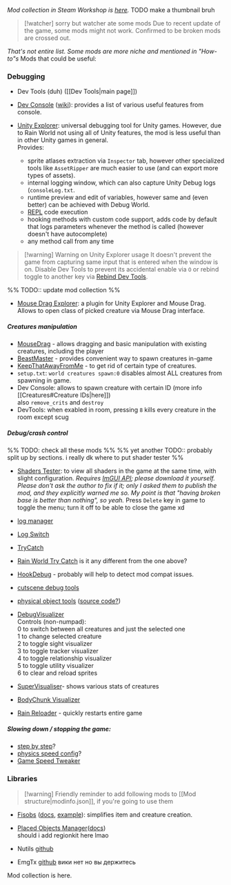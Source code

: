 *Mod collection in Steam Workshop is [here](https://steamcommunity.com/sharedfiles/filedetails/?id=3460051608).*
TODO make a thumbnail bruh

>[!watcher] sorry but watcher ate some mods
> Due to recent update of the game, some mods might not work.
> Confirmed to be broken mods are crossed out.

*That's not entire list. Some mods are more niche and mentioned in "How-to"s*
Mods that could be useful:  
### Debugging  
- Dev Tools (duh) ([[Dev Tools|main page]])  
- [Dev Console](https://steamcommunity.com/sharedfiles/filedetails/?id=2920528044) ([wiki](https://github.com/SlimeCubed/DevConsole/wiki)): provides a list of various useful features from console.

- [Unity Explorer](https://steamcommunity.com/sharedfiles/filedetails/?id=3317633200): universal debugging tool for Unity games. However, due to Rain World not using all of Unity features, the mod is less useful than in other Unity games in general.  
	Provides:
	- sprite atlases extraction via `Inspector` tab, however other specialized tools like `AssetRipper` are much easier to use (and can export more types of assets).
	- internal logging window, which can also capture Unity Debug logs (`consoleLog.txt`.
	- runtime preview and edit of variables, however same and (even better) can be achieved with Debug World.
	- [REPL](https://en.wikipedia.org/wiki/Read%E2%80%93eval%E2%80%93print_loop) code execution
	- hooking methods with custom code support, adds code by default that logs parameters whenever the method is called (however doesn't have autocomplete)
	- any method call from any time

> [!warning] Warning on Unity Explorer usage
> It doesn't prevent the game from capturing same input that is entered when the window is on. Disable Dev Tools to prevent its accidental enable via `O` or rebind toggle to another key via [Rebind Dev Tools](https://steamcommunity.com/sharedfiles/filedetails/?id=2940372957).

%% TODO:: update mod collection %%
- [Mouse Drag Explorer](https://steamcommunity.com/sharedfiles/filedetails/?id=3460881795): a plugin for Unity Explorer and Mouse Drag. Allows to open class of picked creature via Mouse Drag interface.
##### Creatures manipulation  
- [MouseDrag](https://steamcommunity.com/sharedfiles/filedetails/?id=3008864244) - allows dragging and basic manipulation with existing creatures, including the player  
- [BeastMaster](https://steamcommunity.com/sharedfiles/filedetails/?id=2920903670) - provides convenient way to spawn creatures in-game  
- [KeepThatAwayFromMe](https://steamcommunity.com/sharedfiles/filedetails/?id=2924212543) - to get rid of certain type of creatures.  
- `setup.txt`: `world creatures spawn:0` disables almost ALL creatures from spawning in game.
- Dev Console: allows to spawn creature with certain ID (more info [[Creatures#Creature IDs|here]])  
	also `remove_crits` and `destroy` 
- DevTools: when exabled in room, pressing `8` kills every creature in the room except scug

##### Debug/crash control  

%% TODO: check all these mods %%
%% yet another TODO:: probably split up by sections. i really dk where to put shader tester %%
- [Shaders Tester](https://steamcommunity.com/sharedfiles/filedetails/?id=3460778746): to view all shaders in the game at the same time, with slight configuration.
	*Requires [ImGUI API](https://steamcommunity.com/sharedfiles/filedetails/?id=3417372413); please download it yourself.*
	*Please don't ask the author to fix if it; only I asked them to publish the mod, and they explicitly warned me so. My point is that "having broken base is better than nothing", so yeah.*
	Press `Delete` key in game to toggle the menu; turn it off to be able to close the game xd

- [log manager](https://steamcommunity.com/sharedfiles/filedetails/?id=3138158069)  
- [Log Switch](https://steamcommunity.com/sharedfiles/filedetails/?id=3194112300) 
- [TryCatch](https://steamcommunity.com/sharedfiles/filedetails/?id=2927326990)  
- [Rain World Try Catch](https://steamcommunity.com/sharedfiles/filedetails/?id=2922082966) is it any different from the one above?  
- [HookDebug](https://steamcommunity.com/sharedfiles/filedetails/?id=3414105084) - probably will help to detect mod compat issues.

- [cutscene debug tools](https://steamcommunity.com/sharedfiles/filedetails/?id=3269401924)  
- [physical object tools](https://steamcommunity.com/sharedfiles/filedetails/?id=2953383342) ([source code?](https://github.com/casheww/RW-ToolBox))

- [DebugVisualizer](https://steamcommunity.com/sharedfiles/filedetails/?id=3136260525)  
Controls (non-numpad):  
0 to switch between all creatures and just the selected one  
1 to change selected creature  
2 to toggle sight visualizer  
3 to toggle tracker visualizer  
4 to toggle relationship visualizer  
5 to toggle utility visualizer  
6 to clear and reload sprites  
- [SuperVisualiser](https://steamcommunity.com/sharedfiles/filedetails/?id=3035802284)- shows various stats of creatures  
- [BodyChunk Visualizer](https://steamcommunity.com/sharedfiles/filedetails/?id=3252161184) 

- [Rain Reloader](https://steamcommunity.com/sharedfiles/filedetails/?id=3172072318) - quickly restarts entire game

##### Slowing down / stopping the game:  
- [step by step](https://steamcommunity.com/sharedfiles/filedetails/?id=3311149960)?  
- [physics speed config](https://steamcommunity.com/sharedfiles/filedetails/?id=2940029256)?  
- [Game Speed Tweaker](https://steamcommunity.com/sharedfiles/filedetails/?id=3413376142) 
### Libraries  
> [!warning] Friendly reminder to add following mods to [[Mod structure|modinfo.json]], if you're going to use them

- [Fisobs](https://steamcommunity.com/sharedfiles/filedetails/?id=2920541687) ([docs](https://docs.google.com/document/d/1RS8m_7cR5BIJwmRF9zZ1JnZXt-7j5pF8sm4jkRKiY1g/edit?tab=t.0#heading=h.jwenpzxh29co), [example](https://github.com/Dual-Iron/fisobs/blob/master/examples/README.md)): simplifies item and creature creation.  
- [Placed Objects Manager](https://steamcommunity.com/sharedfiles/filedetails/?id=2920439169)([docs](https://github.com/Rain-World-Modding/Pom))   
should i add regionkit here lmao

- Nutils [github](https://github.com/pkuyo/Nutils/)
- EmgTx [github](https://github.com/HarvieSorroway/EmgTx)
вики нет но вы держитесь

  
Mod collection is here.